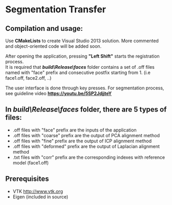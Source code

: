 
<html>
<body>

<h1> Segmentation Transfer    </h1>

<h2> Compilation and usage:   </h2>

<p>  Use <b>CMakeLists</b>  to create Visual Studio 2013 solution. More commented and object-oriented code will be added soon.</p>

<p> After opening the application, pressing <b>"Left Shift"</b> starts the registration process. <br>
 It is required that <i><b>build\Release\faces</b></i> folder contains a set of .off files named with "face" prefix and consecutive postfix starting from 1. (i.e face1.off, face2.off, ..)

<p>  The user interface is done through key presses. For segmentation process, see guideline video <b><a href="https://youtu.be/5SP2JdjjteY" > https://youtu.be/5SP2JdjjteY</a></b> </p>


<h2>  In <i>build\Release\faces</i> folder, there are 5 types of files:   </h2>


<ul style="list-style-type:disc">
  <li> .off files with "face" prefix are the inputs of the application </li>
  <li> .off files with "coarse" prefix are the output of PCA alignment method </li>
  <li> .off files with "fine" prefix are the output of ICP alignment method </li>
   <li> .off files with "deformed" prefix are the output of Laplacian alignment method </li>
    <li> .txt files with "corr" prefix are the corresponding indexes with reference model (face1.off) </li>
</ul>


<h2>Prerequisites</h2>

<ul style="list-style-type:disc">
  <li> VTK  <a href="http://www.vtk.org">  http://www.vtk.org</a> </li>
  <li> Eigen (included in source) </li>
</ul>

</body>
</html>